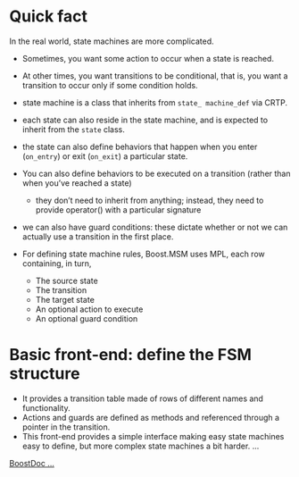 # Quick fact
In the real world, state machines are more complicated.
- Sometimes, you want some action to occur when a state is reached.
- At other times, you want transitions to be conditional, that is, you want a transition to occur only if some condition holds.

- state machine is a class that inherits from `state_ machine_def` via CRTP.
- each state can also reside in the state machine, and is expected to inherit from the `state` class.
- the state can also define behaviors that happen when you enter (`on_entry`) or exit (`on_exit`) a particular state.
- You can also define behaviors to be executed on a transition (rather than when you’ve reached a state)
    - they don’t need to inherit from anything; instead, they need to provide operator() with a particular signature
- we can also have guard conditions: these dictate whether or not we can actually use a transition in the first place.
- For defining state machine rules, Boost.MSM uses MPL, each row containing, in turn,
    - The source state
    - The transition
    - The target state
    - An optional action to execute
    - An optional guard condition

# Basic front-end: define the FSM structure
* It provides a transition table made of rows of different names and functionality.
* Actions and guards are defined as methods and referenced through a pointer in the transition.
* This front-end provides a simple interface making easy state machines easy to define, but more complex state machines a bit harder.
...

[BoostDoc ... ](https://www.boost.org/doc/libs/1_78_0/libs/msm/doc/HTML/ch03s02.html)
